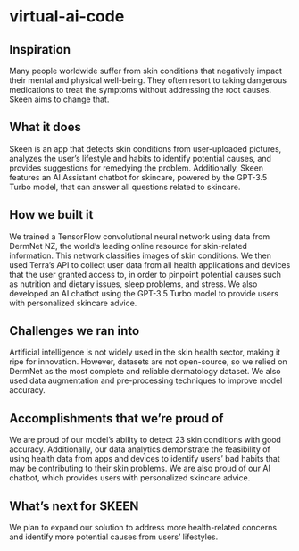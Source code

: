 # virtual-ai-code

## Inspiration
Many people worldwide suffer from skin conditions that negatively impact their mental and physical well-being. They often resort to taking dangerous medications to treat the symptoms without addressing the root causes. Skeen aims to change that.

## What it does
Skeen is an app that detects skin conditions from user-uploaded pictures, analyzes the user’s lifestyle and habits to identify potential causes, and provides suggestions for remedying the problem. Additionally, Skeen features an AI Assistant chatbot for skincare, powered by the GPT-3.5 Turbo model, that can answer all questions related to skincare.

## How we built it
We trained a TensorFlow convolutional neural network using data from DermNet NZ, the world’s leading online resource for skin-related information. This network classifies images of skin conditions. We then used Terra’s API to collect user data from all health applications and devices that the user granted access to, in order to pinpoint potential causes such as nutrition and dietary issues, sleep problems, and stress. We also developed an AI chatbot using the GPT-3.5 Turbo model to provide users with personalized skincare advice.

## Challenges we ran into
Artificial intelligence is not widely used in the skin health sector, making it ripe for innovation. However, datasets are not open-source, so we relied on DermNet as the most complete and reliable dermatology dataset. We also used data augmentation and pre-processing techniques to improve model accuracy.

## Accomplishments that we’re proud of
We are proud of our model’s ability to detect 23 skin conditions with good accuracy. Additionally, our data analytics demonstrate the feasibility of using health data from apps and devices to identify users’ bad habits that may be contributing to their skin problems. We are also proud of our AI chatbot, which provides users with personalized skincare advice.

## What’s next for SKEEN
We plan to expand our solution to address more health-related concerns and identify more potential causes from users’ lifestyles.

